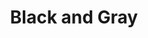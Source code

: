 ---
layout: piece
collection_: beading
title: Black and Gray
image: black-and-gray.jpg
media: Metal and mixed beads, bead, metal chain, fabric, thread
description: Center bead encased in peyote stitch beading, framed in metal chain , on quilted fabric, matted in glassed maple frame 2" in depth.
dimensions: 11" x 11½" framed
price: $215
create_date: 2012
---